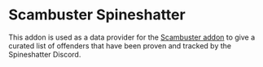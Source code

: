 # Scambuster Spineshatter
This addon is used as a data provider for the [Scambuster addon](https://github.com/hypernormalisation/Scambuster) to give a curated list of offenders that have been proven and tracked by the Spineshatter Discord.

